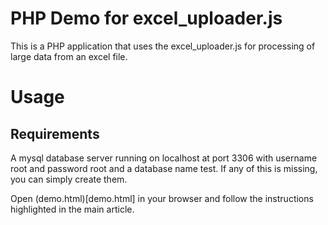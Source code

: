 PHP Demo for excel_uploader.js
==============================

This is a PHP application that uses the excel_uploader.js for processing of large data from an excel file.

Usage
=====

Requirements
-------------
A mysql database server running on localhost at port 3306 with username root and password root and a database name test.
If any of this is missing, you can simply create them.

Open (demo.html)[demo.html] in your browser and follow the instructions highlighted in the main article.